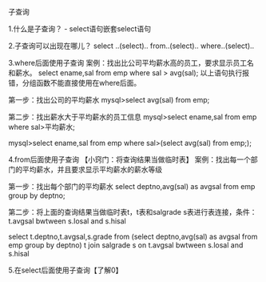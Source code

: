 子查询

1.什么是子查询？
	- select语句嵌套select语句

2.子查询可以出现在哪儿？
	select ..(select)..
	from..(select)..
	where..(select)..


3.where后面使用子查询
案例：找出比公司平均薪水高的员工，要求显示员工名和薪水。
select ename,sal from emp where sal > avg(sal);
以上语句执行报错，分组函数不能直接使用在where后面。

第一步：找出公司的平均薪水
mysql>select avg(sal) from emp;

第二步：找出薪水大于平均薪水的员工信息
mysql>select ename,sal from emp where sal>平均薪水;

mysql>select ename,sal from emp where sal>(select avg(sal) from emp;);


4.from后面使用子查询 【小窍门：将查询结果当做临时表】
案例：找出每一个部门的平均薪水，并且要求显示平均薪水的薪水等级

第一步：找出每个部门的平均薪水
select deptno,avg(sal) as avgsal from emp group by deptno;

第二步：将上面的查询结果当做临时表t，t表和salgrade s表进行表连接，条件：t.avgsal bwtween s.losal and s.hisal

select 
		t.deptno,t.avgsal,s.grade
from 
		(select deptno,avg(sal) as avgsal from emp group by deptno) t
join
		salgrade s
on
		t.avgsal bwtween s.losal and s.hisal


5.在select后面使用子查询【了解0】